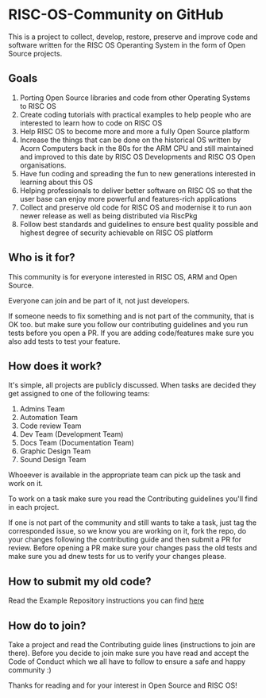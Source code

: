 # RISC-OS-Community on GitHub
This is a project to collect, develop, restore, preserve and improve code and software written for the RISC OS Operanting System in the form of Open Source projects.

## Goals
1) Porting Open Source libraries and code from other Operating Systems to RISC OS
2) Create coding tutorials with practical examples to help people who are interested to learn how to code on RISC OS
3) Help RISC OS to become more and more a fully Open Source platform
4) Increase the things that can be done on the historical OS written by Acorn Computers back in the 80s for the ARM CPU and still maintained and improved to this date by RISC OS Developments and RISC OS Open organisations.
5) Have fun coding and spreading the fun to new generations interested in learning about this OS
6) Helping professionals to deliver better software on RISC OS so that the user base can enjoy more powerful and features-rich applications
7) Collect and preserve old code for RISC OS and modernise it to run aon newer release as well as being distributed via RiscPkg
8) Follow best standards and guidelines to ensure best quality possible and highest degree of security achievable on RISC OS platform

## Who is it for?
This community is for everyone interested in RISC OS, ARM and Open Source.

Everyone can join and be part of it, not just developers.

If someone needs to fix something and is not part of the community, that is OK too. but make sure you follow our contributing guidelines and you run tests before you open a PR. If you are adding code/features make sure you also add tests to test your feature.

## How does it work?
It's simple, all projects are publicly discussed. When tasks are decided they get assigned to one of the following teams:

1) Admins Team
2) Automation Team
3) Code review Team
4) Dev Team (Development Team)
5) Docs Team (Documentation Team)
6) Graphic Design Team
7) Sound Design Team

Whoeever is available in the appropriate team can pick up the task and work on it.

To work on a task make sure you read the Contributing guidelines you'll find in each project.

If one is not part of the community and still wants to take a task, just tag the corresponded issue, so we know you are working on it, fork the repo, do your changes following the contributing guide and then submit a PR for review. Before opening a PR make sure your changes pass the old tests and make sure you ad dnew tests for us to verify your changes please.

## How to submit my old code?
Read the Example Repository instructions you can find [here](https://github.com/RISC-OS-Community/ExampleRepository)

## How do to join?
Take a project and read the Contributing guide lines (instructions to join are there). Before you decide to join make sure you have read and accept the Code of Conduct which we all have to follow to ensure a safe and happy community :)

Thanks for reading and for your interest in Open Source and RISC OS!
